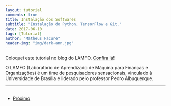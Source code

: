 ```yaml
---
layout: tutorial
comments: true
title: Instalação dos Softwares
subtitle: "Instalação do Python, TensorFlow e Git."
date: 2017-06-10
tags: [Tutorial]
author: "Matheus Facure"
header-img: "img/dark-ann.jpg"
---
```


Coloquei este tutorial no blog do LAMFO. [Confira lá](https://lamfo-unb.github.io/2017/06/10/Instalando-Python/)!

O LAMFO (Laboratório de Aprendizado de Máquina para Finanças e Organizações) é um time de pesquisadores sensacionais, vinculado à Universidade de Brasília e liderado pelo professor Pedro Albuquerque. 


***

<ul class="pager">
  <li class="next"><a href="https://matheusfacure.github.io/2017/01/13/rna-intro/">Próximo</a></li>
</ul>